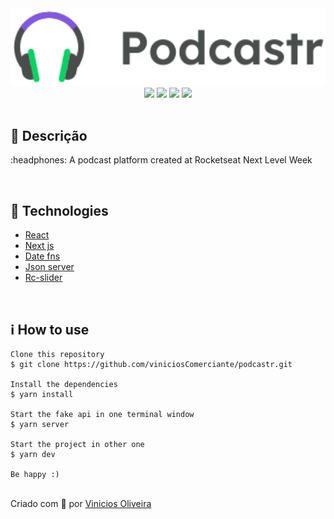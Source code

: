 <div align='center'>
<img src='./logo.svg' width="800">

<div>
    <img src="https://img.shields.io/github/repo-size/viniciosComerciante/podcastr">
    <img src="https://img.shields.io/github/last-commit/viniciosComerciante/podcastr">
    <img src="https://img.shields.io/github/languages/count/viniciosComerciante/podcastr">
    <img src="https://img.shields.io/github/languages/top/viniciosComerciante/podcastr">
</div>

</div>

</br>

<h2>🔖 Descrição</h2>
<p>:headphones: A podcast platform created at Rocketseat Next Level Week</p>


</br>

<h2>🚀 Technologies</h2>
<ul>
    <li><a href="https://create-react-app.dev/" target="_blank">React</a></li>
    <li><a href="https://https://nextjs.org/" target="_blank">Next js</a></li>
    <li><a href="https://date-fns.org/" target="_blank">Date fns</a></li>
    <li><a href="https://github.com/typicode/json-server" target="_blank">Json server</a></li>
    <li><a href="https://github.com/schrodinger/rc-slider" target="_blank">Rc-slider</a></li>
 
</ul>

<br>

<h2>ℹ️ How to use</h2>

    Clone this repository
    $ git clone https://github.com/viniciosComerciante/podcastr.git

    Install the dependencies
    $ yarn install
    
    Start the fake api in one terminal window
    $ yarn server

    Start the project in other one
    $ yarn dev
    
    Be happy :)


<br>
Criado com 💙 por <a href="https://github.com/viniciosComerciante" target="_blank">Vinicios Oliveira</a></p>

